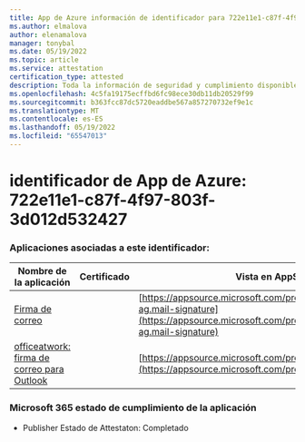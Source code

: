 ```yaml
---
title: App de Azure información de identificador para 722e11e1-c87f-4f97-803f-3d012d532427
ms.author: elmalova
author: elenamalova
manager: tonybal
ms.date: 05/19/2022
ms.topic: article
ms.service: attestation
certification_type: attested
description: Toda la información de seguridad y cumplimiento disponible para 722e11e1-c87f-4f97-803f-3d012d532427.
ms.openlocfilehash: 4c5fa19175ecffbd6fc98ece30db11db20529f99
ms.sourcegitcommit: b363fcc87dc5720eaddbe567a857270732ef9e1c
ms.translationtype: MT
ms.contentlocale: es-ES
ms.lasthandoff: 05/19/2022
ms.locfileid: "65547013"
---
```

# <a name="azure-app-id-722e11e1-c87f-4f97-803f-3d012d532427"></a>identificador de App de Azure: 722e11e1-c87f-4f97-803f-3d012d532427


### <a name="apps-associated-with-this-id"></a>Aplicaciones asociadas a este identificador:
| **Nombre de la aplicación** | **Certificado** | **Vista en AppSource** |
|--------------|---------------|-----------------------|
| [Firma de correo](../forward/officeatwork-ag.mail-signature.md) |  | [https://appsource.microsoft.com/product/office/officeatwork-ag.mail-signature](https://appsource.microsoft.com/product/office/officeatwork-ag.mail-signature) |
| [officeatwork: firma de correo para Outlook](../forward/WA200003062.md) |  | [https://appsource.microsoft.com/product/office/WA200003062](https://appsource.microsoft.com/product/office/WA200003062) |

### <a name="microsoft-365-app-compliance-status"></a>Microsoft 365 estado de cumplimiento de la aplicación
- Publisher Estado de Attestaton: Completado
